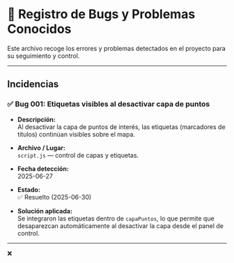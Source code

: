 # 🐞 Registro de Bugs y Problemas Conocidos

Este archivo recoge los errores y problemas detectados en el proyecto para su seguimiento y control.

---

## Incidencias

### ✅ Bug 001: Etiquetas visibles al desactivar capa de puntos

- **Descripción:**  
  Al desactivar la capa de puntos de interés, las etiquetas (marcadores de títulos) continúan visibles sobre el mapa.

- **Archivo / Lugar:**  
  `script.js` — control de capas y etiquetas.

- **Fecha detección:**  
  2025-06-27

- **Estado:**  
  ✅ Resuelto (2025-06-30)

- **Solución aplicada:**  
  Se integraron las etiquetas dentro de `capaPuntos`, lo que permite que desaparezcan automáticamente al desactivar la capa desde el panel de control.

---

❌